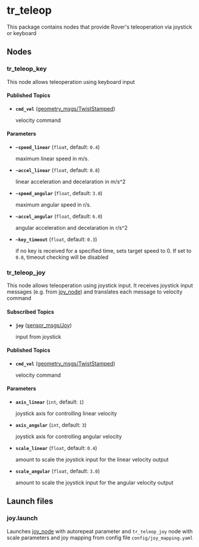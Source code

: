 # tr_teleop
This package contains nodes that provide Rover's teleoperation via joystick or keyboard

## Nodes

### tr_teleop_key
This node allows teleoperation using keyboard input

#### Published Topics

* **`cmd_vel`** ([geometry_msgs/TwistStamped])

    velocity command

#### Parameters

* **`~speed_linear`** (`float`, default: `0.4`)

    maximum linear speed in m/s.

* **`~accel_linear`** (`float`, default: `0.8`)

    linear acceleration and decelaration in m/s^2

* **`~speed_angular`** (`float`, default: `3.0`)

    maximum angular speed in r/s.

* **`~accel_angular`** (`float`, default: `6.0`)

    angular acceleration and decelaration in r/s^2

* **`~key_timeout`** (`float`, default: `0.3`)

    if no key is received for a specified time, sets target speed to 0. If set to `0.0`, timeout checking will be disabled

### tr_teleop_joy
This node allows teleoperation using joystick input. It receives joystick input messages (e.g. from [joy_node]) and translates each message to velocity command

#### Subscribed Topics

* **`joy`** ([sensor_msgs/Joy])

    input from joystick

#### Published Topics

* **`cmd_vel`** ([geometry_msgs/TwistStamped])

    velocity command

#### Parameters

* **`axis_linear`** (`int`, default: `1`)

    joystick axis for controlling linear velocity

* **`axis_angular`** (`int`, default: `3`)

    joystick axis for controlling angular velocity

* **`scale_linear`** (`float`, default: `0.4`)

    amount to scale the joystick input for the linear velocity output

* **`scale_angular`** (`float`, default: `3.0`)

    amount to scale the joystick input for the angular velocity output

## Launch files

### joy.launch

Launches [joy_node] with autorepeat parameter and `tr_teleop_joy` node with scale parameters and joy mapping from config file `config/joy_mapping.yaml`


[geometry_msgs/TwistStamped]: http://docs.ros.org/api/geometry_msgs/html/msg/TwistStamped.html
[joy_node]: http://wiki.ros.org/joy/Tutorials/ConfiguringALinuxJoystick
[sensor_msgs/Joy]: http://docs.ros.org/jade/api/sensor_msgs/html/msg/Joy.html